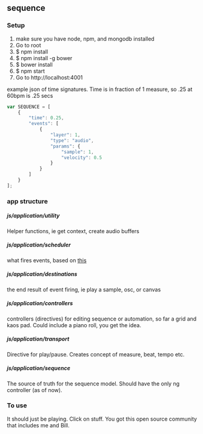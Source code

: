 ## sequence

### Setup

1. make sure you have node, npm, and mongodb installed
2. Go to root
3. $ npm install
4. $ npm install -g bower
5. $ bower install
6. $ npm start
8. Go to  http://localhost:4001

example json of time signatures. Time is in fraction of 1 measure, so .25 at 60bpm is .25 secs

```javascript
var SEQUENCE = [
    {
        "time": 0.25,
        "events": [
            {
                "layer": 1,
                "type": "audio",
                "params": {
                    "sample": 1,
                    "velocity": 0.5
                }
            }
        ]
    }
];
```

### app structure

##### js/application/utility
Helper functions, ie get context, create audio buffers

##### js/application/scheduler
what fires events, based on [this](http://www.html5rocks.com/en/tutorials/audio/scheduling/)

##### js/application/destinations
the end result of event firing, ie play a sample, osc, or canvas

##### js/application/controllers
controllers (directives) for editing sequence or automation, so far a grid and kaos pad. Could include a piano roll, you get the idea.

##### js/application/transport
Directive for play/pause. Creates concept of measure, beat, tempo etc.

##### js/application/sequence
The source of truth for the sequence model. Should have the only ng controller (as of now).

### To use
It should just be playing. Click on stuff. You got this open source community that includes me and Bill.